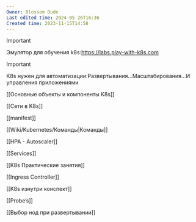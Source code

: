 ```yaml
---
Owner: Blossom Dude
Last edited time: 2024-05-26T16:36
Created time: 2023-11-15T14:58
---
```

> [!important]  
> Эмулятор для обучения k8s:https://labs.play-with-k8s.com  
  
> [!important]  
> K8s нужен для автоматизации:Развертывания…Масштабирования…И управления приложениями  

[[Основные объекты и компоненты K8s]]

[[Сети в K8s]]

[[manifest]]

[[Wiki/Kubernetes/Команды|Команды]]

[[HPA - Autoscaler]]

[[Services]]

[[K8s Практические занятия]]

[[Ingress Controller]]

[[K8s изнутри конспект]]

[[Probe’s]]

[[Выбор нод при развертывании]]